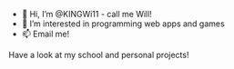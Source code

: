 - 👋 Hi, I’m @KINGWi11 - call me Will!
- 👀 I’m interested in programming web apps and games
- 📫 Email me!

Have a look at my school and personal projects!

<!---
KINGWi11/KINGWi11 is a ✨ special ✨ repository because its `README.md` (this file) appears on your GitHub profile.
You can click the Preview link to take a look at your changes.
--->
